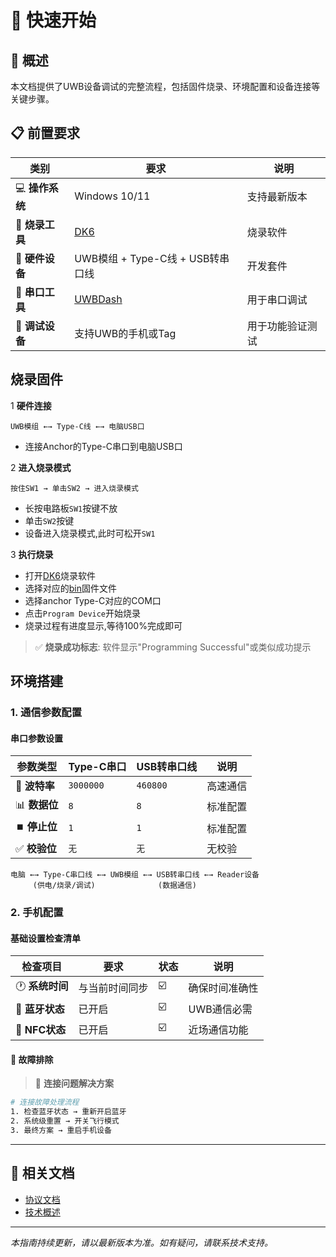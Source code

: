 # 🚀 快速开始

## 📖 概述

本文档提供了UWB设备调试的完整流程，包括固件烧录、环境配置和设备连接等关键步骤。

## 📋 前置要求

| 类别 | 要求 | 说明 |
|------|------|------|
| 💻 **操作系统** | Windows 10/11 | 支持最新版本 |
| 🔧 **烧录工具** | [DK6](../download.md) | 烧录软件 |
| 🔌 **硬件设备** | UWB模组 + Type-C线 + USB转串口线 | 开发套件 |
| 📡 **串口工具** | [UWBDash](../download.md) | 用于串口调试 |
| 📱 **调试设备** | 支持UWB的手机或Tag | 用于功能验证测试 |

## 烧录固件

1 **硬件连接**
   ```
   UWB模组 ←→ Type-C线 ←→ 电脑USB口
   ```

   - 连接Anchor的Type-C串口到电脑USB口

2 **进入烧录模式**
   ```
   按住SW1 → 单击SW2 → 进入烧录模式
   ```

   - 长按电路板`SW1`按键不放
   - 单击`SW2`按键
   - 设备进入烧录模式,此时可松开`SW1`

3 **执行烧录**

   - 打开[DK6](../download.md)烧录软件
   - 选择对应的[bin](../download.md)固件文件
   - 选择anchor Type-C对应的COM口
   - 点击`Program Device`开始烧录
   - 烧录过程有进度显示,等待100%完成即可

> ✅ **烧录成功标志**: 软件显示"Programming Successful"或类似成功提示


## 环境搭建

### 1. 通信参数配置

#### 串口参数设置

| 参数类型 | Type-C串口 | USB转串口线 | 说明 |
|----------|------------|-------------|------|
| 🚀 **波特率** | `3000000` | `460800` | 高速通信 |
| 📊 **数据位** | `8` | `8` | 标准配置 |
| ⏹️ **停止位** | `1` | `1` | 标准配置 |
| ✅ **校验位** | `无` | `无` | 无校验 |

```
电脑 ←→ Type-C串口线 ←→ UWB模组 ←→ USB转串口线 ←→ Reader设备
     (供电/烧录/调试)              (数据通信)
```

### 2. 手机配置

#### 基础设置检查清单

| 检查项目 | 要求 | 状态 | 说明 |
|----------|------|------|------|
| 🕐 **系统时间** | 与当前时间同步 | ☑️ | 确保时间准确性 |
| 📶 **蓝牙状态** | 已开启 | ☑️ | UWB通信必需 |
| 📱 **NFC状态** | 已开启 | ☑️ | 近场通信功能 |

#### 🔧 故障排除

> 🚨 **连接问题解决方案**

```bash
# 连接故障处理流程
1. 检查蓝牙状态 → 重新开启蓝牙
2. 系统级重置 → 开关飞行模式
3. 最终方案 → 重启手机设备
```
---

## 🔗 相关文档

- [协议文档](../protocol/control-protocol.md)
- [技术概述](overview.md)

---

*本指南持续更新，请以最新版本为准。如有疑问，请联系技术支持。*